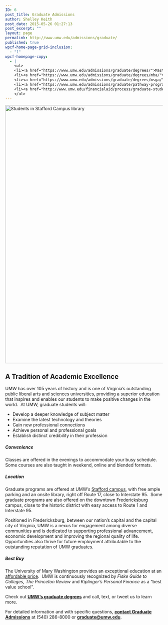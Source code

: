```yaml
---
ID: 6
post_title: Graduate Admissions
author: Shelley Keith
post_date: 2015-05-26 01:27:13
post_excerpt: ""
layout: page
permalink: http://www.umw.edu/admissions/graduate/
published: true
wpcf-home-page-grid-inclusion:
  - "1"
wpcf-homepage-copy:
  - |
    <ul>
    <li><a href="https://www.umw.edu/admissions/graduate/degrees/">Master of Education</a></li>
    <li><a href="https://www.umw.edu/admissions/graduate/degrees/mba/">Master of Business</a></li>
    <li><a href="https://www.umw.edu/admissions/graduate/degrees/msga/">Master of Science in Geospatial Analysis</a></li>
    <li><a href="https://www.umw.edu/admissions/graduate/pathway-programs/">Five-Year Pathways (4+1)</a></li>
    <li><a href="http://www.umw.edu/financialaid/process/graduate-students/">Graduate Program Scholarships &amp; Resources</a></li>
    </ul>
---
```

<img class="alignnone" src="https://umwedu.smugmug.com/Stafford-Campus/i-tDp87Qb/0/X2/Library%203-X2.jpg" alt="Students in Stafford Campus library" width="1280" height="823" />
<h2><strong>A Tradition of Academic Excellence</strong></h2>
UMW has over 105 years of history and is one of Virginia’s outstanding public liberal arts and sciences universities, providing a superior education that inspires and enables our students to make positive changes in the world.  At UMW, graduate students will:
<ul>
 	<li>Develop a deeper knowledge of subject matter</li>
 	<li>Examine the latest technology and theories</li>
 	<li>Gain new professional connections</li>
 	<li>Achieve personal and professional goals</li>
 	<li>Establish distinct credibility in their profession</li>
</ul>
<h5><strong>Convenience</strong></h5>
Classes are offered in the evenings to accommodate your busy schedule. Some courses are also taught in weekend, online and blended formats.
<h5><strong>Location</strong></h5>
Graduate programs are offered at UMW’s <a href="https://www.google.com/maps/place/University+Hall,+121+University+Blvd,+Fredericksburg,+VA+22406/@38.3705197,-77.5316395,17z/data=!3m1!4b1!4m2!3m1!1s0x89b6eb1a48998ae1:0xaf08a3168308bde4">Stafford campus</a>, with free ample parking and an onsite library, right off Route 17, close to Interstate 95.  Some graduate programs are also offered on the downtown Fredericksburg campus, close to the historic district with easy access to Route 1 and Interstate 95.

Positioned in Fredericksburg, between our nation’s capital and the capital city of Virginia, UMW is a nexus for engagement among diverse communities and is dedicated to supporting professional advancement, economic development and improving the regional quality of life. Opportunities also thrive for future employment attributable to the outstanding reputation of UMW graduates.
<h5><strong>Best Buy</strong></h5>
The University of Mary Washington provides an exceptional education at an <a href="http://adminfinance.umw.edu/studentaccounts/tuition-and-fees/stafford-campus/">affordable price</a>.  UMW is continuously recognized by <em>Fiske Guide to Colleges, The Princeton Review</em> and <em>Kiplinger’s Personal Finance</em> as a “best value school”.

Check out <a href="http://www.umw.edu/admissions/graduate/degrees/"><strong>UMW’s graduate degrees</strong></a> and call, text, or tweet us to learn more.

For detailed information and with specific questions, <a href="http://www.umw.edu/admissions/graduate/contact-graduate/"><strong>contact Graduate Admissions</strong></a> at (540) 286-8000 or <a href="mailto:graduate@umw.edu"><strong>graduate@umw.edu</strong></a>.

&nbsp;